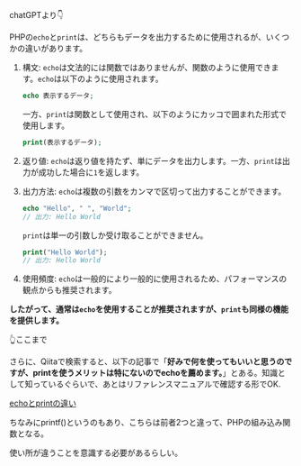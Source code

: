 chatGPTより👇

PHPの`echo`と`print`は、どちらもデータを出力するために使用されるが、いくつかの違いがあります。

1. 構文: `echo`は文法的には関数ではありませんが、関数のように使用できます。`echo`は以下のように使用されます。

   ```php
   echo 表示するデータ;
   ```

   一方、`print`は関数として使用され、以下のようにカッコで囲まれた形式で使用します。

   ```php
   print(表示するデータ);
   ```

2. 返り値: `echo`は返り値を持たず、単にデータを出力します。一方、`print`は出力が成功した場合に`1`を返します。

3. 出力方法: `echo`は複数の引数をカンマで区切って出力することができます。

   ```php
   echo "Hello", " ", "World";
   // 出力: Hello World
   ```

   `print`は単一の引数しか受け取ることができません。

   ```php
   print("Hello World");
   // 出力: Hello World
   ```

4. 使用頻度: `echo`は一般的により一般的に使用されるため、パフォーマンスの観点からも推奨されます。

**したがって、通常は`echo`を使用することが推奨されますが、`print`も同様の機能を提供します。**


👆ここまで


さらに、Qiitaで検索すると、以下の記事で「**好みで何を使ってもいいと思うのですが、printを使うメリットは特にないのでechoを薦めます。**」とある。知識として知っているぐらいで、あとはリファレンスマニュアルで確認する形でOK.

[echoとprintの違い](https://qiita.com/tadsan/items/e09475093bc336881b20)

ちなみにprintf()というのもあり、こちらは前者2つと違って、PHPの組み込み関数となる。

使い所が違うことを意識する必要があるらしい。
